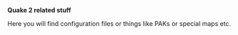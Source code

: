 **Quake 2 related stuff**

Here you will find configuration files or things like PAKs or special maps etc.
